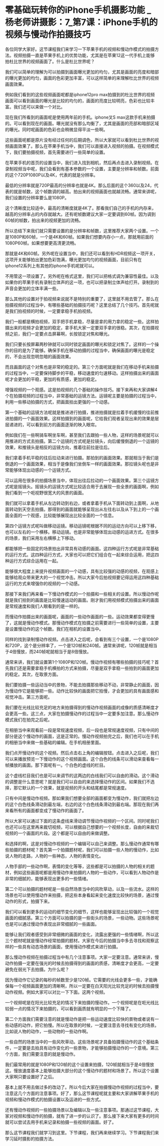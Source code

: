 # 零基础玩转你的iPhone手机摄影功能 _ 杨老师讲摄影：7_第7课：iPhone手机的视频与慢动作拍摄技巧

各位同学大家好。这节课程我们来学习一下苹果手机的视频和慢动作模式的拍摄方法。视频拍摄一直是苹果手机上的优势功能，尤其是在苹果12这一代手机上能够拍杜比世界的视频画面了。什么是杜比世界呢？

我们可以简单的理解为可以拍摄到画面曝光更加的均匀，尤其是画面的亮度和暗部的曝光更加的均匀，画面的色彩更加丰富，可以这样简单的来理解杜比世界的视频画面效果。

例如我们看到的这些视频画面呢都是iphone12pro max拍摄到的杜比世界的视频画面可以看到画面的曝光是比较的均匀的，画面的亮度比较明亮，色彩也比较丰富。我们还可以来做一个对比。

现在我们所看到的画面呢是使用两年前的手机。iphone叉S max这款手机来拍摄的。可以看到现在的画面。曝光就没有那么均衡了，尤其是画面的亮部和暗部区域的曝光。同时呢画面的色彩也会稍微显得平淡一些啊。

这些画面呢都是原片没有经过任何的后期调色，所以大家就可以看到杜比世界的视频画面效果了。那么在苹果手机当中，我们可以直接进入视频的拍摄。在视频模式下，我们要拍摄视频，首先需要进行一些简单的设置。

在苹果手机的首页的设置当中，我们进入找到相机，然后再点击进入录制视频。在录制视频当中呢，我们会看到有基本参数的一个设置，主要是分辨率和帧数。前面的这个720P1080P以及4K，代表的就是分辨率。

最低的分辨率就是720P最高的分辨率也就是4K。那么后面的这个360以及24，代表的就是帧数，这个帧数调的越高。拍出来的视频画面也就越流畅。通常来讲呢，我们设置的分辨率要么是1080P。

这个清晰度比较适中，最高的清晰度就是4K了。那看我们自己的手机的内存来，越高的分辨率占的内存就越大。还有呢帧数建议大家一定要调到60帧。因为调到60帧的帧数，拍出来的视频更加的流畅。

所以总结下来我们就只需要设置的是分辨率和帧数，这里推荐大家两个设置。一个是1080P和60帧，一个是4K和60帧。如果我们想要内存小一点，那就用前面的1080P60帧。如果想要更高清更流畅。

那就是4K和60帧。另外呢在设置当中，我们还可以看到有HDR视频这一项开关，这项开关能够拍出更加色彩饱满，曝光更加均匀的视频画面，目前只有在iphone12系列上有其他的iphone手机呢就可以。

不用管这一项设置了。另外呢在格式这里，我们可以把格式调为兼容性最佳。以及如果你的苹果手机有录制立体声的这一项，也可以把录制立体声给打开。录制到的声音会更加的立体丰满一些。

那么其他的设置对于拍视频来说就不是特别的重要了，这里就不用去管了。那么在拍摄视频的过程当中，有哪些基础的拍摄技巧呢？这里总结了几个技巧。首先呢就是我们拍视频的时候，一定要拿稳手机拍视频。

我们一般都是横拍视频，双手把手机拿稳，尽量是拿的用力拿的稳定一些。这样拍摄出来的视频才会更加的稳定，拿手机大家一定要双手拿的很稳。其次，在拍摄视频之前，我们一定要点击屏幕啊，长按锁定对焦和曝光。

我们只要长按屏幕两秒钟就可以同时锁定画面的曝光和锁定对焦了。这样的一个操作的目的是为了能够。确保手机在移动拍摄的过程当中，确保画面的曝光是稳定的，不会出现忽明忽暗的画面效果。

而且画面的这个对焦也是非常的稳定的。第三个方面呢就是我们在移动手机来拍摄的过程当中，一定要保持脚步的平稳，移动速度的匀速移动。这样拍摄出来的画面呢才会更加的平稳，更加的有质感，更加的稳定。

增强视频的一个观感。这是拍视频的几个基础的操作技巧。接下来再和大家讲解4个在拍摄视频的过程当中，非常基础的运镜方法。运镜呢主要是拍摄的过程当中，利用一些移动拍摄的方式，把画面拍出更强的一个动感。

第一个基础的运镜方法呢就是推进进行拍摄，推进拍摄就是拉着手机缓慢的往前推进拍摄的一个画面效果。这样拍摄到的画面呢，它给我们观者呈现出来的效果是层层递进的，可以看到前方的画面逐渐的映入眼帘。

例如我们在一些啊骑车啊坐车啊，甚至我们去跟拍一些人物，这样的场景呢就可以用推进的方式去拍摄。第二个运镜的方式呢是拉镜头，向后缓慢倒退的一个运镜的效果，和推镜头是相反的运镜方向，推着往前拉是往后。

我们拿着手机平稳的往后拉动来进行拍摄。那拍到的画面效果。那就相当于我们是倒退的一个画面效果，相当于是像我们坐倒车一样的画面效果。那拉镜头呢也是非常能够体现出动感的一个运镜方式。

可以运用在很多的拍摄场景当中，体现出往后拉动的一个画面效果。第三个运镜方式呢是摇镜头。摇镜头的运镜方式呢比较适合用于去展现一些全景的画面啊，例如我们看到一个呃视野很宽大的风景的画面。

我们就可以拿着手机从左边转动到右边，或者拿着手机从下面转动到上面啊，从地面转动到天空去拍摄。那得到的画面就能够呈现出从左往右以及从下到上的一个画面全面的一个观感，比较能够展现出比较全面的一个信息。

第四个运镜方式呢叫做移动运镜。移动运镜呢根据不同的运动方向可以上移下移，也可以左右的一个横移。移动运镜。也是非常能够体现出动感的运进方式。在很多的场景，我们采用左右横移上下移动。

都能够把一些固定的场景拍出非常具有动感的画面。这四种运行方式呢是非常基础的运行方式。这四种运行方式，大家也可以把它们组合在一起来综合运用，把这四种运行方式综合运用在一起。

能够很大程度上来提升视频画面的一个动感，具有比较强的动感的视频，在观感上能够给观众带来更大的一个视觉冲击。所以大家今后拍视频要记得运用这四种基础运行的方式来增强你的视频的一个动感。

那接下来我们再来看一下慢动作模式的一个拍摄和一些相关的设置。所以慢动作呢就是我们拍到的画面是比较慢速运动的画面。刚才我们用视频模式拍摄出来的画面是常规速度和我们人眼看到的是一样的。

而慢动作拍摄出来的画面呢，画面的一些动作画面的一些。运动效果都变得更慢了，这就是慢动作模式。那慢动作模式在拍摄之前需要进行一些简单的设置，主要是设置慢动作的这个帧数。我们在相机的设置当中。

同样的找到录制慢动作视频。点击进入之后呢，会看到有三个设置，一个是1080P和720P，这个是分辨率了，一个是120帧和240帧。通常来讲呢，120帧就是相当于4倍慢放，而240帧呢就相当于是8倍慢放。

通常来讲，我们就设置第1个1080P和120帧。慢动作视频有哪些拍摄的技巧呢？首先我们还是需要拿稳手机横拍的方式来拍摄，尽量是双手拿稳一些拍到的画面更加的稳定。其次，在取景方面。

我们要拍摄一些运动当中的景物，不能去拍摄那些移动不动，非常静止的画面，因为慢动作它是能够把一些。动作比较快的画面把它拍慢，才会更加的具有画面感和视觉冲击。第三方面呢。

我们要在光线比较充足的地方来拍摄得到的慢动作视频画面的成像的质感清晰度才会更高一些。这三点，大家在拍摄慢动作的过程当中一定要多加注意。那么慢动作模式我们在拍完之后呢。

在相册当中来观看前一段是常规速度视频，后一段也是常规速度视频，只有中间的部分是这个慢动作的画面，这是正常的。慢动作视频拍完之后，我们也可以在手机的相册当中来做一些基础的编辑。在手机相册里面。

我们点开慢动作的这个视频。然后点击右上角的编辑按钮。点击进入之后呢，我们可以来播放预览一下慢动作的这个视频画面。这个白色的线条可以滑动来查看每一帧播放的画面。那下面呢有一。个白色的虚线的栏目。

这个虚线栏目我们也是可以来调节的这两边的白线我们可以自由的滑动。这个滑动的调整是什么意思呢？就是我们可以自由的来选择慢动作的区间。如果我们不选择，那它默认的一个效果，就是视频的开头和结尾都是常规速度。

只有中间是慢动作视频。那如果我们想要全部的画面都变为慢动作，我们就把左边的这个白色线条滑动到最左端，右边的这个白色线条滑动到最右端。那现在我们再来看所有的画面都变成了慢动作的画面了。

所以大家可以通过下面的这条虚线来滑动调节慢动作视频的一个区间。同时呢我们也还可以在这里再来裁切视频，可以根据自己想要的一个视频长度，自由的来裁切视频的一个画面的片段。这个都是可以自由的来做调整。

和选择的啊，这是对慢动作视频的一个编辑可以自己来调整。那么慢动作通常有哪些拍摄的题材呢？首先第一个拍摄题材呢，我们可以拍摄一些人物的慢动作，比如说人物的走路，人物的一些神态，人物的表情变化。

人物手部的一些动作啊，表情的变化等等，这些都是可以拍摄的人物的相关的题材，例如这些画面呢都是用慢动作来拍摄的人物的一些动作，可以看到人物动作是非常的细腻的，能够表现出更多的一些情绪。

第二个可以拍摄的题材呢是一些自然场景当中的风吹草动，以及一些流水。这样的场景也可以使用慢动作来拍摄，把这些本身看起来变化速度比较快的场景，通过慢动作的形式，拍摄下来。

我们可以看到更多的运动的细节变化的细节，这样也能够呈现出比较强的一个视觉画面的细腻感。第三个方面可以拍摄的是一些街头的场景，一些动物。这些场景呢也是可以通过慢动作表现出非常细腻的一些画面。

能够让我们观者感受到非常细微的画面的变化，流露出更强的一些情绪啊，所以这三个题材呢就是慢动作经常拍摄的题材。大家在今后的拍摄当中多去寻找和观察这样的一些具有动态场景的画面，使用慢动作模式来进行拍摄。

那么慢动作视频在拍摄过程当中有几个注意事项。大家一定要注意。通常来讲，慢动作拍摄一定要在强光的时候去拍摄得到的画面的质感，清晰度才会更高，一定要避免在弱光下去拍摄。为什么呢？

因为慢动作它记录的每秒的帧数至少是120帧。它需要的光线会更多一些，才能确保每一个视频画面更加的清晰啊，所以一定要在白天阳光比较充足的时候去拍摄慢动作视频。例如大家可以对比一下下面。这两个视频。

一个视频呢是在阳光比较充足的情况下来拍摄的慢动作。一个视频呢是在呃光线比较弱一点的情况下来拍摄的，可以看到画质就有明显的一个下降了。

第二个方面我们需要注意的就是慢动作是把一些运动速度比较快的景物或者说有一些动感的动作，把它拍慢。所以在取景的时候，一定要注意去寻找有变化的场景。比如说人物的动作，一些动物的一些动作啊。

一些自然的场景当中的一些风吹草动。这些场景呢才具备拍摄慢动作的这个基础条件，一定要是去拍具有动作变化的一些景物，才能够拍摄慢动作的一个意境。第三个方面，我们需要注意的就是慢动作。

我们最常用的就是1080P和120帧的这个设置来拍摄，120帧就相当于是4倍慢放这。慢放速度基本上能够拍摄大部分的这个慢动作的题材和场景了。所以这个设置大家啊只要设置好了之后。

基本上就不用去做过多的改动了。所以今后大家在拍摄慢动作视频的过程当中，要注意这几个方面的注意事项。好了，那么这节课程呢就主要和大家讲解苹果手机的视频和慢动作模式的拍摄设置以及运进的一些方式。

还有慢动作视频的一些拍摄场景以及编辑以及一些注意事项。那通过这节课程，大家对视频和慢动作的拍摄，就有了进一步的认识了。那么接下来大家有更多的时间就可以尝试去用手机来记录和拍摄一些视频的画面。好了。

那么这节课程我们就学习到这里。下节课程，我们再来继续学习。下节课程我们来学习延时摄影的拍摄方法。